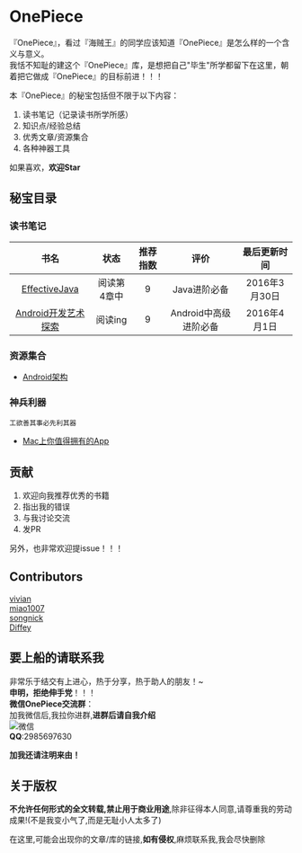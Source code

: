 # OnePiece

『OnePiece』，看过『海贼王』的同学应该知道『OnePiece』是怎么样的一个含义与意义。  
我恬不知耻的建这个『OnePiece』库，是想把自己"毕生"所学都留下在这里，朝着把它做成『OnePiece』的目标前进！！！  


本『OnePiece』的秘宝包括但不限于以下内容：  

1. 读书笔记（记录读书所学所感）  
2. 知识点/经验总结  
3. 优秀文章/资源集合  
4. 各种神器工具  


如果喜欢，**欢迎Star**  

## 秘宝目录  

### 读书笔记


|        书名     | 状态     	    |推荐指数       |	        评价  |	最后更新时间  |
| :--------------:|:-------------:|:-------------:|:-------------:| :-------------:|  
| [EffectiveJava](./ReadingNotes/EffectiveJava)  |  阅读第4章中|  9  |Java进阶必备| 2016年3月30日|  
| [Android开发艺术探索](./ReadingNotes/AndroidArt)  |  阅读ing|  9  |Android中高级进阶必备|2016年4月1日|  


### 资源集合

- [Android架构](./Collections/Android/Architecture.md)


### 神兵利器  
	工欲善其事必先利其器
- [Mac上你值得拥有的App](./Tools/macapps.md)



## 贡献

1. 欢迎向我推荐优秀的书籍   
2. 指出我的错误  
3. 与我讨论交流 
4. 发PR  

另外，也非常欢迎提issue！！！


## Contributors

[vivian](https://github.com/vivian8725118)    
[miao1007](https://github.com/miao1007)  
[songnick](https://github.com/songnick)  
[Diffey](https://github.com/Runpop)  
## 要上船的请联系我

非常乐于结交有上进心，热于分享，热于助人的朋友！~  
**申明，拒绝伸手党**！！！  
**微信OnePiece交流群**：  
加我微信后,我拉你进群,**进群后请自我介绍**    
![微信](http://ww3.sinaimg.cn/thumbnail/98900c07gw1f2f30b7cs5j20e80e80tx.jpg)   
**QQ**:2985697630  

**加我还请注明来由！**  

## 关于版权

**不允许任何形式的全文转载,禁止用于商业用途**,除非征得本人同意,请尊重我的劳动成果!(不是我变小气了,而是无耻小人太多了)

在这里,可能会出现你的文章/库的链接,**如有侵权**,麻烦联系我,我会尽快删除  
